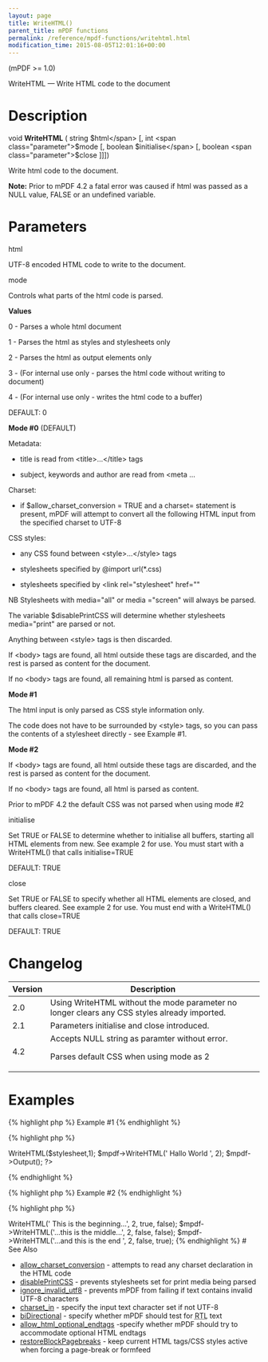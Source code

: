```yaml
---
layout: page
title: WriteHTML()
parent_title: mPDF functions
permalink: /reference/mpdf-functions/writehtml.html
modification_time: 2015-08-05T12:01:16+00:00
---
```


(mPDF &gt;= 1.0)

WriteHTML — Write HTML code to the document

# Description

void <b>WriteHTML</b> ( string <span class="parameter">$html</span> [, int <span class="parameter">$mode</span> [, boolean <span class="parameter">$initialise</span> [, boolean <span class="parameter">$close</span> ]]])

Write <span class="parameter">html</span> code to the document.

<div class="alert alert-info" role="alert"><strong>Note:</strong> Prior to mPDF 4.2 a fatal error was caused if <span class="parameter">html</span> was passed as a <span class="smallblock">NULL</span> value, <span class="smallblock">FALSE</span> or an undefined variable.</div>

# Parameters

<span class="parameter">html</span>

UTF-8 encoded HTML code to write to the document.

<span class="parameter">mode</span>

Controls what parts of the <span class="parameter">html</span> code is parsed.

<b>Values</b>

0 - Parses a whole <span class="parameter">html</span> document

1 - Parses the <span class="parameter">html</span> as styles and stylesheets only

2 - Parses the <span class="parameter">html</span> as output elements only

3 - (For internal use only - parses the <span class="parameter">html</span> code without writing to document)

4 - (For internal use only - writes the <span class="parameter">html</span> code to a buffer)

<span class="smallblock">DEFAULT</span>: 0

<b>Mode #0</b> (<span class="smallblock">DEFAULT</span>)

Metadata:

- title is read from &lt;title&gt;...&lt;/title&gt; tags

- subject, keywords and author are read from &lt;meta ...

Charset:

- if <span class="parameter">$allow_charset_conversion</span> = <span class="smallblock">TRUE</span> and a charset= statement is present, mPDF will attempt to convert all the following HTML input from the specified charset to UTF-8

CSS styles:

- any CSS found between &lt;style&gt;...&lt;/style&gt; tags

- stylesheets specified by @import url(*.css)

- stylesheets specified by &lt;link rel="stylesheet" href=""

NB Stylesheets with media="all" or media ="screen" will always be parsed.

The variable <span class="parameter">$disablePrintCSS</span> will determine whether stylesheets media="print" are parsed or not.

Anything between &lt;style&gt; tags is then discarded.

If &lt;body&gt; tags are found, all <span class="parameter">html</span> outside these tags are discarded, and the rest is parsed as content for the document.

If no &lt;body&gt; tags are found, all remaining <span class="parameter">html</span> is parsed as content.

<b>Mode #1</b>

The html input is only parsed as CSS style information only.

The code does not have to be surrounded by &lt;style&gt; tags, so you can pass the contents of a stylesheet directly - see Example #1.

<b>Mode #2</b>

If &lt;body&gt; tags are found, all <span class="parameter">html</span> outside these tags are discarded, and the rest is parsed as content for the document.

If no &lt;body&gt; tags are found, all <span class="parameter">html</span> is parsed as content.

Prior to mPDF 4.2 the default CSS was not parsed when using <span class="parameter">mode</span> #2

<span class="parameter">initialise</span>

Set <span class="smallblock">TRUE</span> or <span class="smallblock">FALSE</span> to determine whether to initialise all buffers, starting all HTML elements from new. See example 2 for use. You must start with a WriteHTML() that calls <span class="parameter">initialise</span>=<span class="smallblock">TRUE</span>

<span class="smallblock">DEFAULT</span>: <span class="smallblock">TRUE</span>

<span class="parameter">close</span>

Set <span class="smallblock">TRUE</span> or <span class="smallblock">FALSE</span> to specify whether all HTML elements are closed, and buffers cleared. See example 2 for use. You must end with a WriteHTML() that calls <span class="parameter">close</span>=<span class="smallblock">TRUE</span>

<span class="smallblock">DEFAULT</span>: <span class="smallblock">TRUE</span>

#

# Changelog

<table class="table"> <thead>
<tr> <th>Version</th> <th>Description</th> </tr>
</thead> <tbody>
<tr>
<td>2.0</td>
<td>Using WriteHTML without the <span class="parameter">mode</span> parameter no longer clears any CSS styles already imported.</td>
</tr>
<tr>
<td>2.1</td>
<td>Parameters <span class="parameter">initialise</span> and <span class="parameter">close</span> introduced.</td>
</tr>
<tr>
<td>4.2</td>
<td>Accepts <span class="smallblock">NULL</span> string as paramter without error.

Parses default CSS when using <span class="parameter">mode</span> as 2</td>
</tr>
</tbody> </table>

# Examples

{% highlight php %}
Example #1
{% endhighlight %}

{% highlight php %}
<?php

$mpdf = new mPDF();

$stylesheet = file_get_contents('style.css');

$mpdf->WriteHTML($stylesheet,1);

$mpdf->WriteHTML('
Hallo World
', 2);

$mpdf->Output();

?>
{% endhighlight %}

{% highlight php %}
Example #2
{% endhighlight %}

{% highlight php %}
<?php

// You can write parts of HTML elements by using the initialise and close parameters:

$mpdf->WriteHTML('
This is the beginning...', 2, true, false);

$mpdf->WriteHTML('...this is the middle...', 2, false, false);

$mpdf->WriteHTML('...and this is the end
', 2, false, true);
{% endhighlight %}

# See Also

<ul>
<li class="manual_boxlist"><a href="{{ "/reference/mpdf-variables/allow-charset-conversion.html" | prepend: site.baseurl }}">allow_charset_conversion</a> - attempts to read any charset declaration in the HTML code</li>
<li class="manual_boxlist"><a href="indexb1bd.html?tid=230">disablePrintCSS</a> - prevents stylesheets set for print media being parsed</li>
<li class="manual_boxlist"><a href="{{ "/reference/mpdf-variables/ignore-invalid-utf8.html" | prepend: site.baseurl }}">ignore_invalid_utf8</a> - prevents mPDF from failing if text contains invalid UTF-8 characters

</li>
<li class="manual_boxlist"><a href="{{ "/reference/mpdf-variables/charset-in.html" | prepend: site.baseurl }}">charset_in</a> - specify the input text character set if not UTF-8

</li>
<li class="manual_boxlist"><a href="{{ "/reference/mpdf-variables/bidirectional.html" | prepend: site.baseurl }}">biDirectional</a> - specify whether mPDF should test for <acronym title="Right-to-Left document, used for Hebrew and Arabic languages">RTL</acronym> text

</li>
<li class="manual_boxlist"><a href="{{ "/reference/mpdf-variables/allow-html-optional-endtags.html" | prepend: site.baseurl }}">allow_html_optional_endtags</a> -specify whether mPDF should try to accommodate optional HTML endtags</li>
<li class="manual_boxlist"><a href="{{ "/reference/mpdf-variables/restoreblockpagebreaks.html" | prepend: site.baseurl }}">restoreBlockPagebreaks</a> - keep current HTML tags/CSS styles active when forcing a page-break or formfeed

</li>
</ul>
